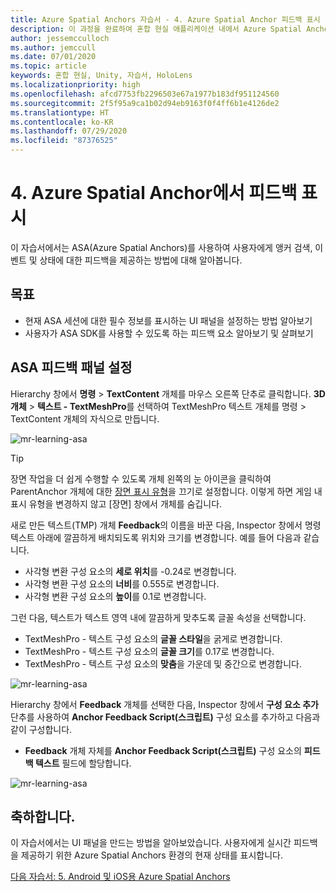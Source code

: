 ```yaml
---
title: Azure Spatial Anchors 자습서 - 4. Azure Spatial Anchor 피드백 표시
description: 이 과정을 완료하여 혼합 현실 애플리케이션 내에서 Azure Spatial Anchors를 구현하는 방법을 알아봅니다.
author: jessemcculloch
ms.author: jemccull
ms.date: 07/01/2020
ms.topic: article
keywords: 혼합 현실, Unity, 자습서, HoloLens
ms.localizationpriority: high
ms.openlocfilehash: afcd7753fb2296503e67a1977b183df951124560
ms.sourcegitcommit: 2f5f95a9ca1b02d94eb9163f0f4ff6b1e4126de2
ms.translationtype: HT
ms.contentlocale: ko-KR
ms.lasthandoff: 07/29/2020
ms.locfileid: "87376525"
---
```

# <a name="4-displaying-feedback-from-azure-spatial-anchors"></a>4. Azure Spatial Anchor에서 피드백 표시

이 자습서에서는 ASA(Azure Spatial Anchors)를 사용하여 사용자에게 앵커 검색, 이벤트 및 상태에 대한 피드백을 제공하는 방법에 대해 알아봅니다.

## <a name="objectives"></a>목표

* 현재 ASA 세션에 대한 필수 정보를 표시하는 UI 패널을 설정하는 방법 알아보기
* 사용자가 ASA SDK를 사용할 수 있도록 하는 피드백 요소 알아보기 및 살펴보기

## <a name="setting-up-asa-feedback-panel"></a>ASA 피드백 패널 설정

Hierarchy 창에서 **명령** > **TextContent** 개체를 마우스 오른쪽 단추로 클릭합니다. **3D 개체** > **텍스트 - TextMeshPro**를 선택하여 TextMeshPro 텍스트 개체를 명령 > TextContent 개체의 자식으로 만듭니다.

![mr-learning-asa](images/mr-learning-asa/asa-04-section1-step1-1.png)

> [!TIP]
> 장면 작업을 더 쉽게 수행할 수 있도록 개체 왼쪽의 눈 아이콘을 클릭하여 ParentAnchor 개체에 대한 <a href="https://docs.unity3d.com/Manual/SceneVisibility.html" target="_blank">장면 표시 유형</a>을 끄기로 설정합니다. 이렇게 하면 게임 내 표시 유형을 변경하지 않고 [장면] 창에서 개체를 숨깁니다.

새로 만든 텍스트(TMP) 개체 **Feedback**의 이름을 바꾼 다음, Inspector 창에서 명령 텍스트 아래에 깔끔하게 배치되도록 위치와 크기를 변경합니다. 예를 들어 다음과 같습니다.

* 사각형 변환 구성 요소의 **세로 위치**를 -0.24로 변경합니다.
* 사각형 변환 구성 요소의 **너비**를 0.555로 변경합니다.
* 사각형 변환 구성 요소의 **높이**를 0.1로 변경합니다.

그런 다음, 텍스트가 텍스트 영역 내에 깔끔하게 맞추도록 글꼴 속성을 선택합니다.

* TextMeshPro - 텍스트 구성 요소의 **글꼴 스타일**을 굵게로 변경합니다.
* TextMeshPro - 텍스트 구성 요소의 **글꼴 크기**를 0.17로 변경합니다.
* TextMeshPro - 텍스트 구성 요소의 **맞춤**을 가운데 및 중간으로 변경합니다.

![mr-learning-asa](images/mr-learning-asa/asa-04-section1-step1-2.png)

Hierarchy 창에서 **Feedback** 개체를 선택한 다음, Inspector 창에서 **구성 요소 추가** 단추를 사용하여 **Anchor Feedback Script(스크립트)** 구성 요소를 추가하고 다음과 같이 구성합니다.

* **Feedback** 개체 자체를 **Anchor Feedback Script(스크립트)** 구성 요소의 **피드백 텍스트** 필드에 할당합니다.

![mr-learning-asa](images/mr-learning-asa/asa-04-section1-step1-3.png)

## <a name="congratulations"></a>축하합니다.

이 자습서에서는 UI 패널을 만드는 방법을 알아보았습니다. 사용자에게 실시간 피드백을 제공하기 위한 Azure Spatial Anchors 환경의 현재 상태를 표시합니다.

[다음 자습서: 5. Android 및 iOS용 Azure Spatial Anchors](mr-learning-asa-05.md)
